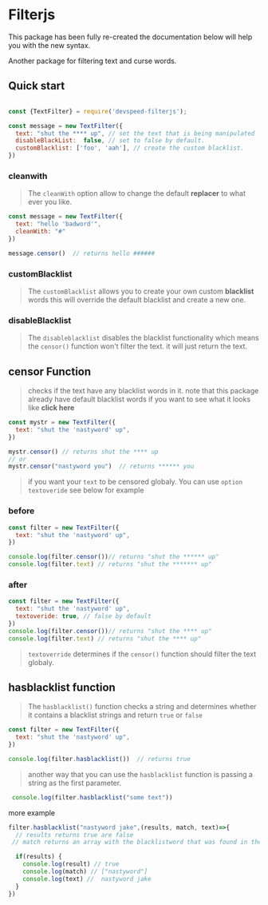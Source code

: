 ﻿# Filterjs

This package has been fully re-created the documentation below will help you with the new syntax.

Another package for filtering text and curse words. 

## Quick start

```js

const {TextFilter} = require('devspeed-filterjs');

const message = new TextFilter({
  text: "shut the **** up", // set the text that is being manipulated
  disableBlackList:  false, // set to false by default.
  customBlacklist: ['foo', 'aah'], // create the custom blacklist.
})


```
### cleanwith
> The `cleanWith` option allow to change the default **replacer** to what ever you like.

```js
const message = new TextFilter({
  text: "hello 'badword'",
  cleanWith: "#"
})

message.censor()  // returns hello ######
```

### customBlacklist 

> The `customBlacklist` allows you to create your own custom **blacklist** words this will override the default blacklist and create a new one.
 
### disableBlacklist

> The  `disableblacklist`  disables the blacklist functionality  which means the `censor()` function won't filter the text. it will just return the text.


## censor Function
> checks if the text have any blacklist words in it. note that this package already have default blacklist  words if you want to see what it looks like **click here** 

```js
const mystr = new TextFilter({
  text: "shut the 'nastyword' up", 
})

mystr.censor() // returns shut the **** up
// or
mystr.censor("nastyword you")  // returns ****** you
```

> if you want your `text` to be censored globaly. You can use `option textoveride` see below for example

### before

```js 
const filter = new TextFilter({
  text: "shut the 'nastyword' up", 
})

console.log(filter.censor())// returns "shut the ****** up"
console.log(filter.text) // returns "shut the ******* up"
```
### after

```js
const filter = new TextFilter({
  text: "shut the 'nastyword' up",
  textoveride: true, // false by default
})
console.log(filter.censor())// returns "shut the **** up"
console.log(filter.text) // returns "shut the **** up"
``` 
> `textoverride` determines if the `censor()` function should filter the text globaly.

## hasblacklist function

> The `hasblacklist()` function checks a string and determines whether it contains a blacklist strings and return `true` or `false`

```js
const filter = new TextFilter({
  text: "shut the 'nastyword' up",
})

console.log(filter.hasblacklist())  // returns true 
```
> another way that you can use the `hasblacklist` function is passing a string as the first parameter.

```js
 console.log(filter.hasblacklist("some text"))
```
more example 

```js
filter.hasblacklist("nastyword jake",(results, match, text)=>{
  // results returns true are false
 // match returns an array with the blacklistword that was found in the text

  if(results) {
    console.log(result) // true
    console.log(match) // ["nastyword"]
    console.log(text) //  nastyword jake
  }
})
```


